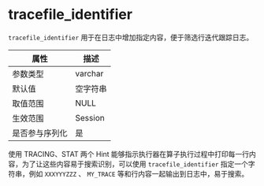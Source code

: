 tracefile_identifier 
=========================================

`tracefile_identifier` 用于在日志中增加指定内容，便于筛选行迭代跟踪日志。


| **属性**  | **描述**  |
|---------|---------|
| 参数类型    | varchar |
| 默认值     | 空字符串    |
| 取值范围    | NULL    |
| 生效范围    | Session |
| 是否参与序列化 | 是       |

使用 TRACING、STAT 两个 Hint 能够指示执行器在算子执行过程中打印每一行内容，为了让这些内容易于搜索识别，可以使用 `tracefile_identifier` 指定一个字符串，例如 `XXXYYYZZZ` 、 `MY_TRACE` 等和行内容一起输出到日志中，易于搜索。
